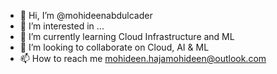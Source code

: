 - 👋 Hi, I’m @mohideenabdulcader
- 👀 I’m interested in ...
- 🌱 I’m currently learning Cloud Infrastructure and ML
- 💞️ I’m looking to collaborate on Cloud, AI & ML
- 📫 How to reach me mohideen.hajamohideen@outlook.com

<!---
mohideenabdulcader/mohideenabdulcader is a ✨ special ✨ repository because its `README.md` (this file) appears on your GitHub profile.
You can click the Preview link to take a look at your changes.
--->
